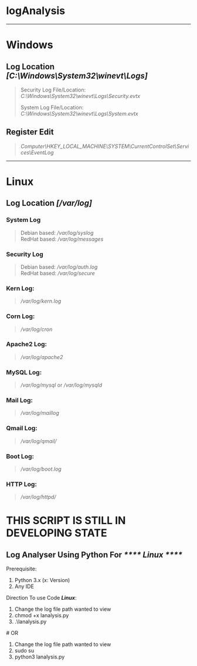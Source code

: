 # logAnalysis
***
# Windows

  ## Log Location *[C:\Windows\System32\winevt\Logs]*
  > Security Log File/Location: *C:\Windows\System32\winevt\Logs\Security.evtx*
  > 
  > System Log File/Location: *C:\Windows\System32\winevt\Logs\System.evtx*

  ## Register Edit
  > *Computer\HKEY_LOCAL_MACHINE\SYSTEM\CurrentControlSet\Services\EventLog*
  
***
# Linux

  ## Log Location *[/var/log]*
  ### **System Log**   
  > 
  > Debian based: */var/log/syslog* <br>
  > RedHat based: */var/log/messages*
  >
  ### **Security Log**
  > 
  > Debian based: */var/log/auth.log* <br>
  > RedHat based: */var/log/secure*
  >
  ### Kern Log: 
  > */var/log/kern.log* 
  > 
  ### Corn Log: 
  > */var/log/cron* 
  > 
  ### Apache2 Log:
  > */var/log/apache2* 
  > 
  ### MySQL Log:
  > */var/log/mysql*  or */var/log/mysqld*
  > 
  ### Mail Log: 
  >*/var/log/maillog* 
  > 
  ### Qmail Log:
  > */var/log/qmail/* 
  > 
  ### Boot Log:
  > */var/log/boot.log* 
  > 
  ### HTTP Log: 
  > */var/log/httpd/* 
  
  # THIS SCRIPT IS STILL IN DEVELOPING STATE

## Log Analyser Using Python For _**** Linux ****_

Prerequisite:
<ol>
<li>Python 3.x (x: Version)</li>
<li>Any IDE</li>
</ol>

 Direction To use Code ***Linux***:
 <ol>
 <li>Change the log file path wanted to view</li>
 <li>chmod +x lanalysis.py</li>
 <li>.\lanalysis.py</li>
</ol> 
# OR
<ol>
 <li>Change the log file path wanted to view</li>
 <li>sudo su</li>
 <li>python3 lanalysis.py</li>
</ol> 


